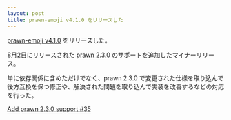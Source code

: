 ```yaml
---
layout: post
title: prawn-emoji v4.1.0 をリリースした
---
```


[prawn-emoji v4.1.0](https://github.com/hidakatsuya/prawn-emoji/blob/master/CHANGELOG.md#410) をリリースした。

8月2日にリリースされた [prawn 2.3.0](https://github.com/prawnpdf/prawn/blob/master/CHANGELOG.md#prawnpdf-230) のサポートを追加したマイナーリリース。

単に依存関係に含めただけでなく、prawn 2.3.0 で変更された仕様を取り込んで後方互換を保つ修正や、解決された問題を取り込んで実装を改善するなどの対応を行った。

[Add prawn 2.3.0 support #35](https://github.com/hidakatsuya/prawn-emoji/pull/35)

